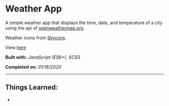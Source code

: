 # Weather App

A simple weather app that displays the time, date, and temperature of a city using the api of [openweathermap.org](https://openweathermap.org).

Weather icons from [Skycons](https://github.com/maxdow/skycons).

View [here](https://denzeltl.github.io/weather-app/)

**Built with:** _JavaScript (ES6+), SCSS_

**Completed on:** _01/18/2020_

---

## Things Learned:

-
